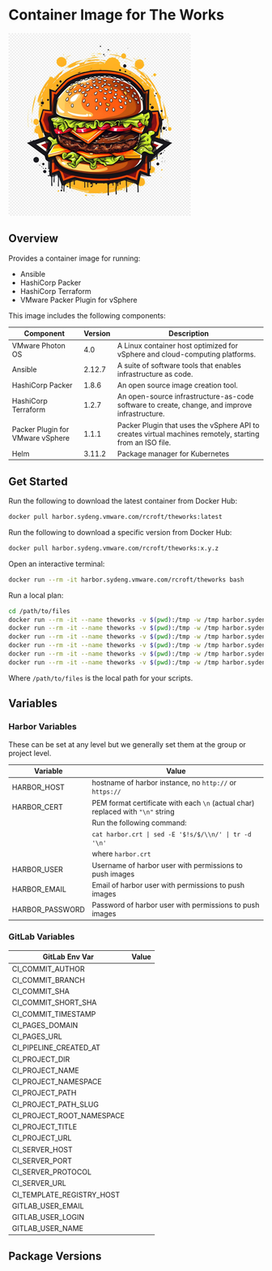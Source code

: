 # Container Image for The Works

![](logo.png)

## Overview

Provides a container image for running:

- Ansible
- HashiCorp Packer
- HashiCorp Terraform
- VMware Packer Plugin for vSphere

This image includes the following components:

| Component                        | Version | Description                                                                                              |
|----------------------------------|---------|----------------------------------------------------------------------------------------------------------|
| VMware Photon OS                 | 4.0     | A Linux container host optimized for vSphere and cloud-computing platforms.                              |
| Ansible                          | 2.12.7  | A suite of software tools that enables infrastructure as code.                                           |
| HashiCorp Packer                 | 1.8.6   | An open source image creation tool.                                                                      |
| HashiCorp Terraform              | 1.2.7   | An open-source infrastructure-as-code software  to create, change, and improve infrastructure.           |
| Packer Plugin for VMware vSphere | 1.1.1   | Packer Plugin that uses the vSphere API to creates virtual machines remotely, starting from an ISO file. |
| Helm                             | 3.11.2  | Package manager for Kubernetes                                                                           |

## Get Started

Run the following to download the latest container from Docker Hub:

```bash
docker pull harbor.sydeng.vmware.com/rcroft/theworks:latest
```

Run the following to download a specific version from Docker Hub:

```bash
docker pull harbor.sydeng.vmware.com/rcroft/theworks:x.y.z
```

Open an interactive terminal:

```bash
docker run --rm -it harbor.sydeng.vmware.com/rcroft/theworks bash
```

Run a local plan:

```bash
cd /path/to/files
docker run --rm -it --name theworks -v $(pwd):/tmp -w /tmp harbor.sydeng.vmware.com/rcroft/theworks bash
docker run --rm -it --name theworks -v $(pwd):/tmp -w /tmp harbor.sydeng.vmware.com/rcroft/theworks ansible --version 
docker run --rm -it --name theworks -v $(pwd):/tmp -w /tmp harbor.sydeng.vmware.com/rcroft/theworks packer version
docker run --rm -it --name theworks -v $(pwd):/tmp -w /tmp harbor.sydeng.vmware.com/rcroft/theworks powercli version
docker run --rm -it --name theworks -v $(pwd):/tmp -w /tmp harbor.sydeng.vmware.com/rcroft/theworks powershell version
docker run --rm -it --name theworks -v $(pwd):/tmp -w /tmp harbor.sydeng.vmware.com/rcroft/theworks theworks version
```

Where `/path/to/files` is the local path for your scripts.

## Variables

### Harbor Variables

These can be set at any level but we generally set them at the group or project level.

| Variable        | Value                                                                           |
|-----------------|---------------------------------------------------------------------------------|
| HARBOR_HOST     | hostname of harbor instance, no `http://` or `https://`                         |
| HARBOR_CERT     | PEM format certificate with each `\n` (actual char) replaced with `"\n"` string |
|                 | Run the following command:                                                      |
|                 | `cat harbor.crt \| sed -E '$!s/$/\\n/' \| tr -d '\n'`                           |
|                 | where `harbor.crt`                                                              |
| HARBOR_USER     | Username of harbor user with permissions to push images                         |
| HARBOR_EMAIL    | Email  of harbor user with permissions to push images                           |
| HARBOR_PASSWORD | Password of harbor user with permissions to push images                         |

### GitLab Variables

| GitLab Env Var            | Value |
|---------------------------|-------|
| CI_COMMIT_AUTHOR          |       |
| CI_COMMIT_BRANCH          |       |
| CI_COMMIT_SHA             |       |
| CI_COMMIT_SHORT_SHA       |       |
| CI_COMMIT_TIMESTAMP       |       |
| CI_PAGES_DOMAIN           |       |
| CI_PAGES_URL              |       |
| CI_PIPELINE_CREATED_AT    |       |
| CI_PROJECT_DIR            |       |
| CI_PROJECT_NAME           |       |
| CI_PROJECT_NAMESPACE      |       |
| CI_PROJECT_PATH           |       |
| CI_PROJECT_PATH_SLUG      |       |
| CI_PROJECT_ROOT_NAMESPACE |       |
| CI_PROJECT_TITLE          |       |
| CI_PROJECT_URL            |       |
| CI_SERVER_HOST            |       |
| CI_SERVER_PORT            |       |
| CI_SERVER_PROTOCOL        |       |
| CI_SERVER_URL             |       |
| CI_TEMPLATE_REGISTRY_HOST |       |
| GITLAB_USER_EMAIL         |       |
| GITLAB_USER_LOGIN         |       |
| GITLAB_USER_NAME          |       |

## Package Versions

<!-- snip -->
